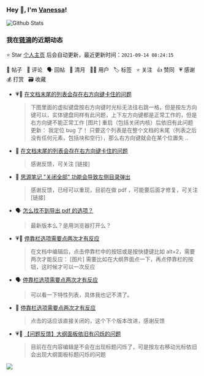 ### Hey 👋, I'm [Vanessa](http://vanessa.b3log.org/)!

![Github Stats](https://github-readme-stats.vercel.app/api?username=Vanessa219&show_icons=true)

<!--events start -->

### 我在[链滴](https://ld246.com)的近期动态

⭐️ Star [个人主页](https://github.com/Vanessa219/Vanessa219) 后会自动更新，最近更新时间：`2021-09-14 08:24:15`

📝 帖子 &nbsp; 💬 评论 &nbsp; 🗣 回帖 &nbsp; 🌙 清月 &nbsp; 👨‍💻 用户 &nbsp; 🏷️ 标签 &nbsp; ⭐️ 关注 &nbsp; 👍 赞同 &nbsp; 💗 感谢 &nbsp; 💰 打赏 &nbsp; 🗃 收藏

* 💗📝 [在文档末尾的列表会存在右方向键卡住的问题](https://ld246.com/article/1631434502215)

  > 下图里面的虚拟键盘按右方向键时光标无法往右跳一格，但是按左方向键可以，实体键盘同样有此问题，上下左方向键都是正常工作的，但是右方向键不能正常工作 [图片] 重启（包括关闭内核）后依旧有此问题 更新： 我定位 bug 了！ 只要这个列表是在整个文档的末尾（列表之后没有任何元素，包括块和空行），那么右方向键就会在某个位置失 ..
* 💬 [在文档末尾的列表会存在右方向键卡住的问题](https://ld246.com/article/1631434502215/comment/1631459656262#comments)

  > 感谢反馈，可关注 [链接]
* 💬 [思源笔记 "关闭全部" 功能会导致左侧目录弹出](https://ld246.com/article/1631089162148/comment/1631459495690#comments)

  > 感谢反馈，已经可以重现，目前在做 pdf ，可能要后面才修复，可关注 [链接]
* 🗣 [怎么找不到导出 pdf 的选项？](https://ld246.com/article/1631454536255/comment/1631456313668#comments)

  > 最新版本么？是用浏览器打开么？
* 💗📝 [停靠栏选项需要点两次才有反应](https://ld246.com/article/1631270943064)

  > 在文档中编辑后，点击停靠栏中的按钮或是按快捷键比如 alt+2，需要两次才能反应： [图片] 需要比如在大纲界面点一下，再点停靠栏的按钮，这时候才可以一次反应
* 🗣 [停靠栏选项需要点两次才有反应](https://ld246.com/article/1631270943064/comment/1631375313330#comments)

  > 可以看一下特性列表，具体我也记不清了。
* 💬 [停靠栏选项需要点两次才有反应](https://ld246.com/article/1631270943064/comment/1631432331093#comments)

  > 点击的话应该直接关闭的，这个下个版本改进，感谢反馈
* 💗📝 [【问题反馈】大纲面板依旧有闪烁的问题](https://ld246.com/article/1631278743161)

  > 目前在在内容编辑是不会在出现标题闪烁了，可是按左右移动光标依旧会出现大纲面板标题闪烁的问题


<!--events end -->

<a title="Hits" target="_blank" href="https://github.com/Vanessa219/Vanessa219"><img src="https://hits.b3log.org/Vanessa219/Vanessa219.svg"></a>
